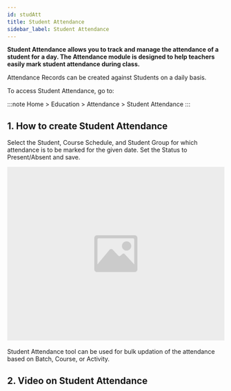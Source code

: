 ```yaml
---
id: studAtt
title: Student Attendance
sidebar_label: Student Attendance
---
```


**Student Attendance allows you to track and manage the attendance of a student for a day. The Attendance module is designed to help teachers easily mark student attendance during class.**

Attendance Records can be created against Students on a daily basis.

To access Student Attendance, go to:

:::note
Home > Education > Attendance > Student Attendance
:::

## 1. How to create Student Attendance

Select the Student, Course Schedule, and Student Group for which attendance is to be marked for the given date. Set the Status to Present/Absent and save.

![image](images/image.jpg)

Student Attendance tool can be used for bulk updation of the attendance based on Batch, Course, or Activity.

## 2. Video on Student Attendance
